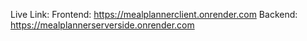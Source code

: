  Live Link: Frontend: https://mealplannerclient.onrender.com
 Backend: https://mealplannerserverside.onrender.com